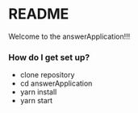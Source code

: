 # README #

Welcome to the answerApplication!!!

### How do I get set up? ###

* clone repository
* cd answerApplication
* yarn install
* yarn start
